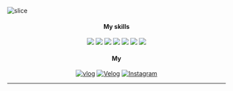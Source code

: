 ![slice](https://capsule-render.vercel.app/api?type=slice&color=bdec96&height=200&text=WELCOME!&fontColor=ffffff&fontAlign=70&rotate=13&fontAlignY=25&desc=i'm%20Yun%20Young&descAlign=70.&descAlignY=44)

<div align=center>

#### My skills

<a href="https://github.com/olsi10/Language-C.git" target="_blank"><img src="https://img.shields.io/badge/JAVA-75bc63?style=JAVA&logo=java&logoColor=white"/></a> <a href="https://github.com/olsi10/Language-C.git" target="_blank"><img src="https://img.shields.io/badge/C-75bc63?style=C&logo=C&logoColor=white"/></a>
<a href="https://github.com/olsi10/Python.git" target="_blank"><img src="https://img.shields.io/badge/Python-75bc63?style=Python&logo=Python&logoColor=white"/></a> <a href="https://github.com/olsi10/Android_Java.git" target="_blank"><img src="https://img.shields.io/badge/Android-75bc63?style=Android&logo=Android&logoColor=white"/></a>
<a href="https://github.com/olsi10/WSM_2311.git" target="_blank"><img src="https://img.shields.io/badge/HTML5-75bc63?style=HTML5&logo=HTML5&logoColor=white"/></a>
<a href="https://github.com/olsi10/WSM_2311.git" target="_blank"><img src="https://img.shields.io/badge/CSS3-75bc63?style=CSS3&logo=CSS3&logoColor=white"/></a>
<a href="https://github.com/olsi10/WSM_2311.git" target="_blank"><img src="https://img.shields.io/badge/JavaScript-75bc63?style=javascript&logo=javascript&logoColor=white"/></a>


#### My

[![vlog](https://img.shields.io/badge/log-75bc63?style=flat-square&logo=BlogLovin&logoColor=white)](https://blog.naver.com/wangbampang2035) [![Velog](https://img.shields.io/badge/log-75bc63?style=flat-square&logo=Velog&logoColor=white)](https://velog.io/@olsi10) [![Instagram](https://img.shields.io/badge/Instagram-75bc63?style=flat-square&logo=Instagram&logoColor=white)](https://www.instagram.com/1._.r_zx1/)

------
